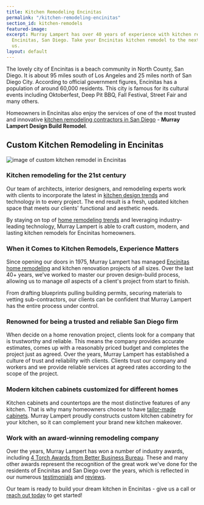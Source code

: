 ```yaml
---
title: Kitchen Remodeling Encinitas
permalink: "/kitchen-remodeling-encinitas"
section_id: kitchen-remodels
featured-image: 
excerpt: Murray Lampert has over 40 years of experience with kitchen remodeling in
  Encinitas, San Diego. Take your Encinitas kitchen remodel to the next level with
  us.
layout: default
---
```


The lovely city of Encinitas is a beach community in North County, San Diego. It is about 95 miles south of Los Angeles and 25 miles north of San Diego City. According to official government figures, Encinitas has a population of around 60,000 residents. This city is famous for its cultural events including Oktoberfest, Deep Pit BBQ, Fall Festival, Street Fair and many others.

Homeowners in Encinitas also enjoy the services of one of the most trusted and innovative [kitchen remodeling contractors in San Diego](/san-diego-kitchen-remodeling-services) - **Murray Lampert Design Build Remodel**.

## Custom Kitchen Remodeling in Encinitas

![image of custom kitchen remodel in Encinitas](/uploads/gallery/kitchens/Dang-Tran-Kitchen2a.jpg "Encinitas Kitchen Remodel")

### Kitchen remodeling for the 21st century

Our team of architects, interior designers, and remodeling experts work with clients to incorporate the latest in [kitchen design trends](/kitchen-island-trends-making-a-splash-in-2018/) and technology in to every project. The end result is a fresh, updated kitchen space that meets our clients' functional and aesthetic needs.

By staying on top of [home remodeling trends](/landing/san-diego-home-remodeling-trends-2018/) and leveraging industry-leading technology, Murray Lampert is able to craft custom, modern, and lasting kitchen remodels for Encinitas homeowners.

### When it Comes to Kitchen Remodels, Experience Matters

Since opening our doors in 1975, Murray Lampert has managed [Encinitas home remodeling](/service-locations/encinitas-design-build-and-remodel-services/) and kitchen renovation projects of all sizes. Over the last 40+ years, we've worked to master our proven design-build process, allowing us to manage _all_ aspects of a client's project from start to finish.

From drafting blueprints pulling building permits, securing materials to vetting sub-contractors, our clients can be confident that Murray Lampert has the entire process under control.

### Renowned for being a trusted and reliable San Diego firm

When decide on a home renovation project, clients look for a company that is trustworthy and reliable. This means the company provides accurate estimates, comes up with a reasonably priced budget and completes the project just as agreed. Over the years, Murray Lampert has established a culture of trust and reliability with clients. Clients trust our company and workers and we provide reliable services at agreed rates according to the scope of the project.

### Modern kitchen cabinets customized for different homes

Kitchen cabinets and countertops are the most distinctive features of any kitchen. That is why many homeowners choose to have [tailor-made cabinets](/san-diego-custom-cabinet-construction-services/). Murray Lampert proudly constructs custom kitchen cabinetry for your kitchen, so it can complement your brand new kitchen makeover.

### Work with an award-winning remodeling company

Over the years, Murray Lampert has won a number of industry awards, including [4 Torch Awards from Better Business Bureau](/another-better-business-bureau-torch-award/). These and many other awards represent the recognition of the great work we've done for the residents of Encinitas and San Diego over the years, which is reflected in our numerous [testimonials](/testimonials) and [reviews](/reviews).

Our team is ready to build your dream kitchen in Encinitas - give us a call or [reach out today](#quick-contact) to get started!
